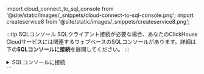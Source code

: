 
import cloud_connect_to_sql_console from '@site/static/images/_snippets/cloud-connect-to-sql-console.png';
import createservice8 from '@site/static/images/_snippets/createservice8.png';

:::tip SQLコンソール
SQLクライアント接続が必要な場合、あなたのClickHouse Cloudサービスには関連するウェブベースのSQLコンソールがあります。詳細は下の**SQLコンソールに接続**を展開してください。
:::

<details>
    <summary>SQLコンソールに接続</summary>

あなたのClickHouse Cloudサービス一覧から、サービスをクリックします。

<img src={cloud_connect_to_sql_console} class="image" alt="SQLコンソールに接続" />

これにより、SQLコンソールにリダイレクトされます。

<img src={createservice8} class="image" alt="SQLコンソール" />

</details>
```
